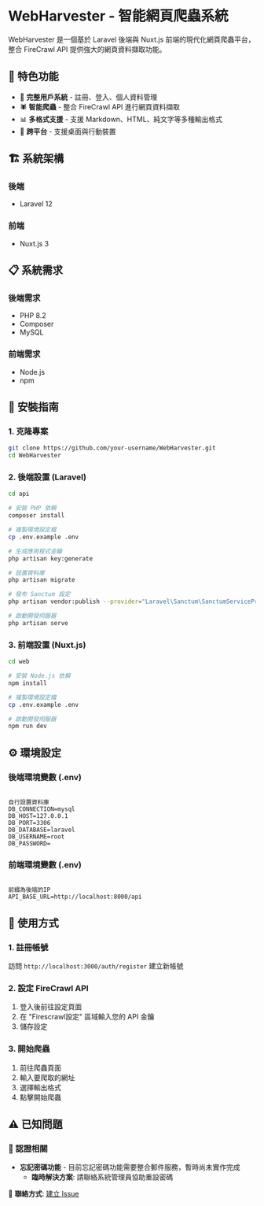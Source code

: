 # WebHarvester - 智能網頁爬蟲系統

WebHarvester 是一個基於 Laravel 後端與 Nuxt.js 前端的現代化網頁爬蟲平台，整合 FireCrawl API 提供強大的網頁資料擷取功能。

## 🌟 特色功能

- 🔐 **完整用戶系統** - 註冊、登入、個人資料管理
- 🕷️ **智能爬蟲** - 整合 FireCrawl API 進行網頁資料擷取
- 📊 **多格式支援** - 支援 Markdown、HTML、純文字等多種輸出格式
- 📱 **跨平台** - 支援桌面與行動裝置

## 🏗️ 系統架構

### 後端 
- Laravel 12

### 前端 
- Nuxt.js 3

## 📋 系統需求

### 後端需求
- PHP 8.2
- Composer
- MySQL

### 前端需求
- Node.js
- npm 

## 🚀 安裝指南

### 1. 克隆專案
```bash
git clone https://github.com/your-username/WebHarvester.git
cd WebHarvester
```

### 2. 後端設置 (Laravel)

```bash
cd api

# 安裝 PHP 依賴
composer install

# 複製環境設定檔
cp .env.example .env

# 生成應用程式金鑰
php artisan key:generate

# 設置資料庫
php artisan migrate

# 發布 Sanctum 設定
php artisan vendor:publish --provider="Laravel\Sanctum\SanctumServiceProvider"

# 啟動開發伺服器
php artisan serve
```

### 3. 前端設置 (Nuxt.js)

```bash
cd web

# 安裝 Node.js 依賴
npm install

# 複製環境設定檔
cp .env.example .env

# 啟動開發伺服器
npm run dev
```

## ⚙️ 環境設定

### 後端環境變數 (.env)
```env

自行設置資料庫
DB_CONNECTION=mysql
DB_HOST=127.0.0.1
DB_PORT=3306
DB_DATABASE=laravel
DB_USERNAME=root
DB_PASSWORD=

```

### 前端環境變數 (.env)
```env

前綴為後端的IP
API_BASE_URL=http://localhost:8000/api
```
## 🎯 使用方式

### 1. 註冊帳號
訪問 `http://localhost:3000/auth/register` 建立新帳號

### 2. 設定 FireCrawl API
1. 登入後前往設定頁面
2. 在 "Firescrawl設定" 區域輸入您的 API 金鑰
3. 儲存設定

### 3. 開始爬蟲
1. 前往爬蟲頁面
2. 輸入要爬取的網址
3. 選擇輸出格式
4. 點擊開始爬蟲

## ⚠️ 已知問題

### 🔑 認證相關
- **忘記密碼功能** - 目前忘記密碼功能需要整合郵件服務，暫時尚未實作完成
  - **臨時解決方案**: 請聯絡系統管理員協助重設密碼

📧 **聯絡方式**: [建立 Issue](https://github.com/your-username/WebHarvester/issues)
